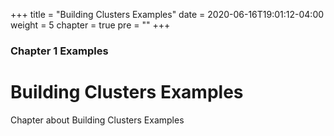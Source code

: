 +++
title = "Building Clusters Examples"
date = 2020-06-16T19:01:12-04:00
weight = 5
chapter = true
pre = "<b></b>"
+++

### Chapter 1 Examples

# Building Clusters Examples

Chapter about Building Clusters Examples